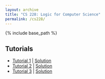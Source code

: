 ```yaml
---
layout: archive
title: "CS 228: Logic for Computer Science"
permalink: /cs228/
---
```

{% include base_path %}

## Tutorials

- [Tutorial 1](/files/resources/cs228/cs228tut1.pdf) \| [Solution](/files/resources/cs228/t1_sol.pdf)
- [Tutorial 2](/files/resources/cs228/t2.pdf) \| [Solution](/files/resources/cs228/t2_sol.pdf)
- [Tutorial 3](/files/resources/cs228/t3.pdf) \| [Solution](/files/resources/cs228/t3_sol.pdf)
